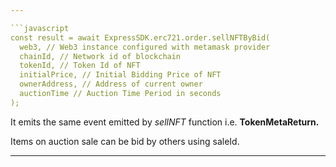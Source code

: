 ```yaml
---

```javascript
const result = await ExpressSDK.erc721.order.sellNFTByBid(
  web3, // Web3 instance configured with metamask provider
  chainId, // Network id of blockchain
  tokenId, // Token Id of NFT
  initialPrice, // Initial Bidding Price of NFT
  ownerAddress, // Address of current owner
  auctionTime // Auction Time Period in seconds
);
```

It emits the same event emitted by _sellNFT_ function i.e. **TokenMetaReturn.**

Items on auction sale can be bid by others using saleId.

---
```

